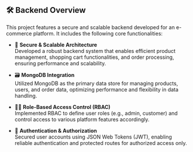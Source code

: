 ## 🛠 Backend Overview

This project features a secure and scalable backend developed for an e-commerce platform. It includes the following core functionalities:

- 🔐 **Secure & Scalable Architecture**  
  Developed a robust backend system that enables efficient product management, shopping cart functionalities, and order processing, ensuring performance and scalability.

- 🗃 **MongoDB Integration**  
  Utilized MongoDB as the primary data store for managing products, users, and order data, optimizing performance and flexibility in data handling.

- 🧑‍💼 **Role-Based Access Control (RBAC)**  
  Implemented RBAC to define user roles (e.g., admin, customer) and control access to various platform features accordingly.

- 🔑 **Authentication & Authorization**  
  Secured user accounts using JSON Web Tokens (JWT), enabling reliable authentication and protected routes for authorized access only.
